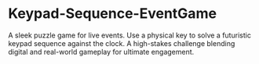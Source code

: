 # Keypad-Sequence-EventGame
A sleek puzzle game for live events. Use a physical key to solve a futuristic keypad sequence against the clock. A high-stakes challenge blending digital and real-world gameplay for ultimate engagement.
